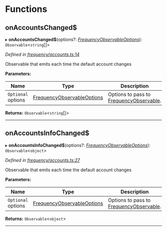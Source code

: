 

# Functions

<a id="onaccountschanged_"></a>

##  onAccountsChanged$

▸ **onAccountsChanged$**(options?: *[FrequencyObservableOptions](../interfaces/_types_.frequencyobservableoptions.md)*): `Observable`<`string`[]>

*Defined in [frequency/accounts.ts:14](https://github.com/paritytech/js-libs/blob/4f9b60d/packages/light.js/src/frequency/accounts.ts#L14)*

Observable that emits each time the default account changes

**Parameters:**

| Name | Type | Description |
| ------ | ------ | ------ |
| `Optional` options | [FrequencyObservableOptions](../interfaces/_types_.frequencyobservableoptions.md) |  Options to pass to [FrequencyObservable](../interfaces/_types_.frequencyobservable.md). |

**Returns:** `Observable`<`string`[]>

___
<a id="onaccountsinfochanged_"></a>

##  onAccountsInfoChanged$

▸ **onAccountsInfoChanged$**(options?: *[FrequencyObservableOptions](../interfaces/_types_.frequencyobservableoptions.md)*): `Observable`<`object`>

*Defined in [frequency/accounts.ts:27](https://github.com/paritytech/js-libs/blob/4f9b60d/packages/light.js/src/frequency/accounts.ts#L27)*

Observable that emits each time the default account changes

**Parameters:**

| Name | Type | Description |
| ------ | ------ | ------ |
| `Optional` options | [FrequencyObservableOptions](../interfaces/_types_.frequencyobservableoptions.md) |  Options to pass to [FrequencyObservable](../interfaces/_types_.frequencyobservable.md). |

**Returns:** `Observable`<`object`>

___

